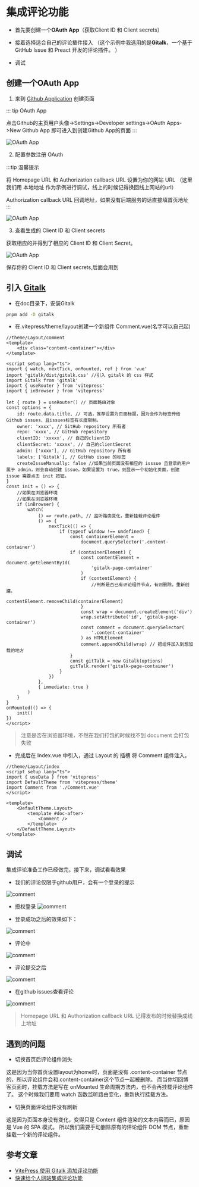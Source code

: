 # 集成评论功能

-   首先要创建一个**OAuth App**（获取Client ID 和 Client secrets）

-   接着选择适合自己的评论插件接入 （这个示例中我选用的是**Gitalk**，一个基于 GitHub Issue 和 Preact 开发的评论插件。 ）

-   调试

## 创建一个OAuth App

1. 来到 [Github Application](https://github.com/settings/applications/new) 创建页面

::: tip OAuth App

点击Github的主页用户头像->Settings->Developer settings->OAuth Apps->New Github App 即可进入到创建Github App的页面
:::

![OAuth App](/note/oauth_app1.png)

2. 配置参数注册 OAuth

:::tip 温馨提示

将 Homepage URL 和 Authorization callback URL 设置为你的网站 URL
（这里我们用 本地地址 作为示例进行调试，线上的时候记得换回线上网站的url）

Authorization callback URL 回调地址，如果没有后端服务的话直接填首页地址
:::

![OAuth App](/note/oauth_app2.png)

3. 查看生成的 Client ID 和 Client secrets

获取相应的并得到了相应的 Client ID 和 Client Secret。

![OAuth App](/note/oauth_app3.png)

保存你的 Client ID 和 Client secrets,后面会用到

## 引入 [Gitalk](https://github.com/gitalk/gitalk)

-   在doc目录下，安装Gitalk

```bash
pnpm add -D gitalk
```

-   在.vitepress/theme/layout创建一个新组件 Comment.vue(名字可以自己起)

```vue
//theme/Layout/comment
<template>
    <div class="content-container"></div>
</template>

<script setup lang="ts">
import { watch, nextTick, onMounted, ref } from 'vue'
import 'gitalk/dist/gitalk.css' //引入 gitalk 的 css 样式
import Gitalk from 'gitalk'
import { useRouter } from 'vitepress'
import { inBrowser } from 'vitepress'

let { route } = useRouter() // 页面路由对象
const options = {
    id: route.data.title, // 可选，推荐设置为页面标题，因为会作为标签传给Github issues，且issues标签有长度限制。
    owner: 'xxxx', // GitHub repository 所有者
    repo: 'xxxx', // GitHub repository
    clientID: 'xxxxx', // 自己的clientID
    clientSecret: 'xxxxx', // 自己的clientSecret
    admin: ['xxxx'], // GitHub repository 所有者
    labels: ['Gitalk'], // GitHub issue 的标签
    createIssueManually: false //如果当前页面没有相应的 isssue 且登录的用户属于 admin，则会自动创建 issue。如果设置为 true，则显示一个初始化页面，创建 issue 需要点击 init 按钮。
}
const init = () => {
    //如果在浏览器环境
    //如果在浏览器环境
    if (inBrowser) {
        watch(
            () => route.path, // 监听路由变化，重新挂载评论组件
            () => {
                nextTick(() => {
                    if (typeof window !== undefined) {
                        const containerElement =
                            document.querySelector('.content-container')
                        if (containerElement) {
                            const contentElement = document.getElementById(
                                'gitalk-page-container'
                            )
                            if (contentElement) {
                                //判断是否已有评论组件节点，有则删除，重新创建。
                                contentElement.removeChild(containerElement)
                            }
                            const wrap = document.createElement('div')
                            wrap.setAttribute('id', 'gitalk-page-container')
                            const comment = document.querySelector(
                                '.content-container'
                            ) as HTMLElement
                            comment.appendChild(wrap) // 把组件加入到想加载的地方
                        }
                        const gitTalk = new Gitalk(options)
                        gitTalk.render('gitalk-page-container')
                    }
                })
            },
            { immediate: true }
        )
    }
}
onMounted(() => {
    init()
})
</script>
```

> 注意是否在浏览器环境，不然在我们打包的时候找不到 document 会打包失败

-   完成后在 Index.vue 中引入，通过 Layout 的 插槽 将 Comment 组件注入。

```
//theme/Layout/index
<script setup lang="ts">
import { useData } from 'vitepress'
import DefaultTheme from 'vitepress/theme'
import Comment from './Comment.vue'
</script>

<template>
    <DefaultTheme.Layout>
        <template #doc-after>
            <Comment />
        </template>
    </DefaultTheme.Layout>
</template>
```

## 调试

集成评论准备工作已经做完，接下来，调试看看效果

-   我们的评论仅限于github用户，会有一个登录的提示

![comment](/note/comment1.png)

-   授权登录
    ![comment](/note/comment2.png)

-   登录成功之后的效果如下：

![comment](/note/comment3.png)

-   评论中

![comment](/note/comment4.png)

-   评论提交之后

![comment](/note/comment5.png)

-   在github issues查看评论

![comment](/note/comment6.png)

> Homepage URL 和 Authorization callback URL 记得发布的时候替换成线上地址

## 遇到的问题

-   切换首页后评论组件消失

这是因为当你首页设置layout为home时，页面是没有 .content-container 节点的，所以评论组件会和.content-container这个节点一起被删除。
而当你切回博客页面时，挂载方法是写在 onMounted 生命周期方法内，也不会再挂载评论组件了。
这个时候我们要用 watch 函数监听路由变化，重新执行挂载方法。

-   切换页面评论组件没有刷新

这是因为页面本身没有变化，变得只是 Content 组件渲染的文本内容而已，原因是 Vue 的 SPA 模式。
所以我们需要手动删除原有的评论组件 DOM 节点，重新挂载一个新的评论组件。

## 参考文章

-   [VitePress 使用 Gitalk 添加评论功能](https://www.helloworld.net/p/7045899228)
-   [快速给个人网站集成评论功能](https://juejin.cn/post/7250834083046621241)
